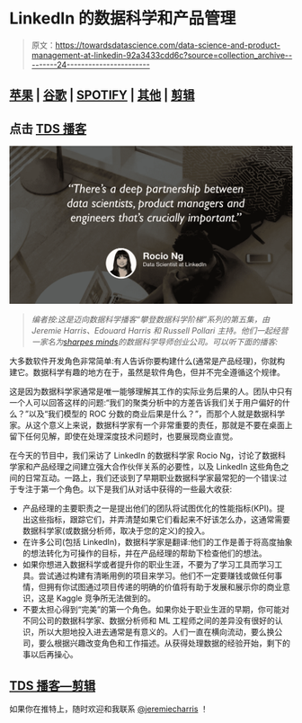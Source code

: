 # LinkedIn 的数据科学和产品管理

> 原文：<https://towardsdatascience.com/data-science-and-product-management-at-linkedin-92a3433cdd6c?source=collection_archive---------24----------------------->

## [苹果](https://podcasts.apple.com/ca/podcast/towards-data-science/id1470952338?mt=2) | [谷歌](https://www.google.com/podcasts?feed=aHR0cHM6Ly9hbmNob3IuZm0vcy8zNmI0ODQ0L3BvZGNhc3QvcnNz) | [SPOTIFY](https://open.spotify.com/show/63diy2DtpHzQfeNVxAPZgU) | [其他](https://anchor.fm/towardsdatascience) | [剪辑](https://youtu.be/JmIhKid3Rh4)

## 点击 [TDS 播客](https://medium.com/towards-data-science/podcast/home)

![](img/95d9aad2a146d268c10732482c695b06.png)

> *编者按:这是迈向数据科学播客“攀登数据科学阶梯”系列的第五集，由 Jeremie Harris、Edouard Harris 和 Russell Pollari 主持。他们一起经营一家名为*[*sharpes minds*](http://sharpestminds.com)*的数据科学导师创业公司。可以听下面的播客:*

大多数软件开发角色非常简单:有人告诉你要构建什么(通常是产品经理)，你就构建它。数据科学有趣的地方在于，虽然是软件角色，但并不完全遵循这个规律。

这是因为数据科学家通常是唯一能够理解其工作的实际业务后果的人。团队中只有一个人可以回答这样的问题:“我们的聚类分析中的方差告诉我们关于用户偏好的什么？”以及“我们模型的 ROC 分数的商业后果是什么？”，而那个人就是数据科学家。从这个意义上来说，数据科学家有一个非常重要的责任，那就是不要在桌面上留下任何见解，即使在处理深度技术问题时，也要展现商业直觉。

在今天的节目中，我们采访了 LinkedIn 的数据科学家 Rocio Ng，讨论了数据科学家和产品经理之间建立强大合作伙伴关系的必要性，以及 LinkedIn 这些角色之间的日常互动。一路上，我们还谈到了早期职业数据科学家最常犯的一个错误:过于专注于第一个角色。以下是我们从对话中获得的一些最大收获:

*   产品经理的主要职责之一是提出他们的团队将试图优化的性能指标(KPI)。提出这些指标，跟踪它们，并弄清楚如果它们看起来不好该怎么办，这通常需要数据科学家(或数据分析师，取决于您的定义)的投入。
*   在许多公司(包括 LinkedIn)，数据科学家是翻译:他们的工作是善于将高度抽象的想法转化为可操作的目标，并在产品经理的帮助下检查他们的想法。
*   如果你想进入数据科学或者提升你的职业生涯，不要为了学习工具而学习工具。尝试通过构建有清晰用例的项目来学习。他们不一定要赚钱或做任何事情，但拥有你试图通过项目传递的明确的价值将有助于发展和展示你的商业意识，这是 Kaggle 竞争所无法做到的。
*   不要太担心得到“完美”的第一个角色。如果你处于职业生涯的早期，你可能对不同公司的数据科学家、数据分析师和 ML 工程师之间的差异没有很好的认识，所以大胆地投入进去通常是有意义的。人们一直在横向流动，要么换公司，要么根据兴趣改变角色和工作描述。从获得处理数据的经验开始，剩下的事以后再操心。

## [TDS 播客—剪辑](https://youtu.be/JmIhKid3Rh4)

如果你在推特上，随时欢迎和我联系 [@jeremiecharris](https://twitter.com/jeremiecharris) ！